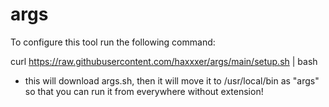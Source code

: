 # args


To configure this tool run the following command:


curl https://raw.githubusercontent.com/haxxxer/args/main/setup.sh | bash



- this will download args.sh, then it will move it to /usr/local/bin as "args" so that you can run it from everywhere without extension!

